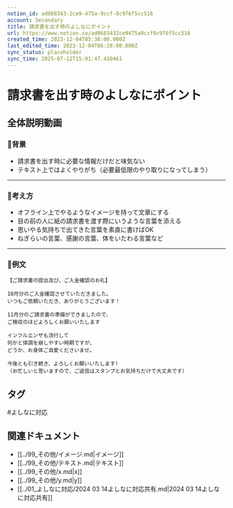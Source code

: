 ```yaml
---
notion_id: ad068343-2ce9-475a-9ccf-0c976f5cc516
account: Secondary
title: 請求書を出す時のよしなにポイント
url: https://www.notion.so/ad0683432ce9475a9ccf0c976f5cc516
created_time: 2023-12-04T05:38:00.000Z
last_edited_time: 2023-12-04T06:28:00.000Z
sync_status: placeholder
sync_time: 2025-07-12T15:01:47.410461
---
```

# 請求書を出す時のよしなにポイント

全体説明動画
---
### 🔹背景
- 請求書を出す時に必要な情報だけだと味気ない
- テキスト上ではよくやりがち（必要最低限のやり取りになってしまう）
---
### 🔹考え方
- オフライン上でやるようなイメージを持って文章にする
- 目の前の人に紙の請求書を渡す際にいうような言葉を添える
- 思いやる気持ちで出てきた言葉を素直に書けばOK
- ねぎらいの言葉、感謝の言葉、体をいたわる言葉など
---
### 🔹例文
```plain text
【ご請求書の提出及び、ご入金確認のお礼】

10月分のご入金確認させていただきました。
いつもご依頼いただき、ありがとうございます！

11月分のご請求書の準備ができましたので、
ご検収のほどよろしくお願いいたします

インフルエンザも流行して
何かと体調を崩しやすい時期ですが、
どうか、お身体ご自愛くださいませ。

今後とも引き続き、よろしくお願いいたします!
（お忙しいと思いますので、ご返信はスタンプとお気持ちだけで大丈夫です）
```

## タグ

#よしなに対応 

## 関連ドキュメント

- [[../99_その他/イメージ.md|イメージ]]
- [[../99_その他/テキスト.md|テキスト]]
- [[../99_その他/x.md|x]]
- [[../99_その他/y.md|y]]
- [[../01_よしなに対応/2024 03 14よしなに対応共有.md|2024 03 14よしなに対応共有]]
